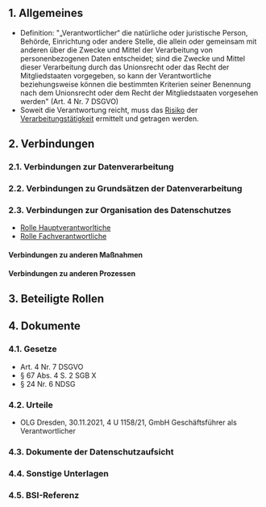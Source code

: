 ## 1. Allgemeines
- Definition: "„Verantwortlicher“ die natürliche oder juristische Person, Behörde, Einrichtung oder andere Stelle, die allein oder gemeinsam mit anderen über die Zwecke und Mittel der Verarbeitung von personenbezogenen Daten entscheidet; sind die Zwecke und Mittel dieser Verarbeitung durch das Unionsrecht oder das Recht der Mitgliedstaaten vorgegeben, so kann der Verantwortliche beziehungsweise können die bestimmten Kriterien seiner Benennung nach dem Unionsrecht oder dem Recht der Mitgliedstaaten vorgesehen werden" (Art. 4 Nr. 7 DSGVO)
- Soweit die Verantwortung reicht, muss das [Risiko](../Datenverarbeitung/Risiko.md) der [Verarbeitungstätigkeit](../Datenverarbeitung/Verarbeitungstaetigkeit.md) ermittelt und getragen werden.
## 2. Verbindungen
### 2.1. Verbindungen zur Datenverarbeitung
### 2.2. Verbindungen zu Grundsätzen der Datenverarbeitung
### 2.3. Verbindungen zur Organisation des Datenschutzes
- [Rolle Hauptverantworltiche](../Organisation/Rolle-Hauptverantwortliche.md)
- [Rolle Fachverantwortliche](../Organisation/Rolle-Fachverantwortliche.md)
#### Verbindungen zu anderen Maßnahmen
#### Verbindungen zu anderen Prozessen
## 3. Beteiligte Rollen
## 4. Dokumente
### 4.1. Gesetze
- Art. 4 Nr. 7 DSGVO
- § 67 Abs. 4 S. 2 SGB X
- § 24 Nr. 6 NDSG
### 4.2. Urteile
- OLG Dresden, 30.11.2021, 4 U 1158/21, GmbH Geschäftsführer als Verantwortlicher
### 4.3. Dokumente der Datenschutzaufsicht
### 4.4. Sonstige Unterlagen
### 4.5. BSI-Referenz

